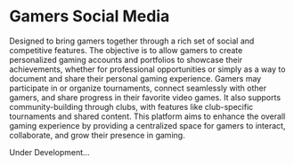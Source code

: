 # Gamers Social Media
Designed to bring gamers together through a rich set of social and competitive features. The objective is to allow gamers to create personalized gaming accounts and portfolios to showcase their achievements, whether for professional opportunities or simply as a way to document and share their personal gaming experience. Gamers may participate in or organize tournaments, connect seamlessly with other gamers, and share progress in their favorite video games. It also supports community-building through clubs, with features like club-specific tournaments and shared content. This platform aims to enhance the overall gaming experience by providing a centralized space for gamers to interact, collaborate, and grow their presence in gaming.

Under Development...
